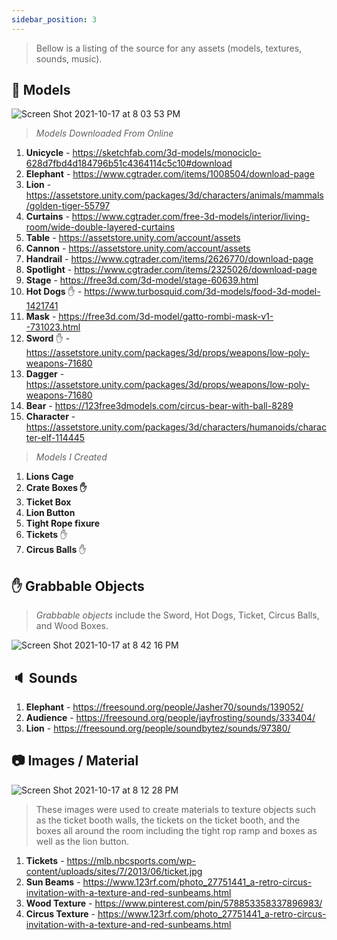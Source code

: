 ```yaml
---
sidebar_position: 3
---
```


> Bellow is a listing of the source for any assets (models, textures, sounds, music).

## 🐘 Models

![Screen Shot 2021-10-17 at 8 03 53 PM](https://user-images.githubusercontent.com/54045615/137652288-d1baba44-ba2b-4647-a6da-bbcffb672353.png)

> _Models Downloaded From Online_

1. **Unicycle** - https://sketchfab.com/3d-models/monociclo-628d7fbd4d184796b51c4364114c5c10#download
2. **Elephant** - https://www.cgtrader.com/items/1008504/download-page
3. **Lion** - https://assetstore.unity.com/packages/3d/characters/animals/mammals/golden-tiger-55797
4. **Curtains** - https://www.cgtrader.com/free-3d-models/interior/living-room/wide-double-layered-curtains
5. **Table** - https://assetstore.unity.com/account/assets
6. **Cannon** - https://assetstore.unity.com/account/assets
7. **Handrail** - https://www.cgtrader.com/items/2626770/download-page
8. **Spotlight** - https://www.cgtrader.com/items/2325026/download-page
9. **Stage** - https://free3d.com/3d-model/stage-60639.html
10. **Hot Dogs** ✋ - https://www.turbosquid.com/3d-models/food-3d-model-1421741
11. **Mask** - https://free3d.com/3d-model/gatto-rombi-mask-v1--731023.html
12. **Sword** ✋ - https://assetstore.unity.com/packages/3d/props/weapons/low-poly-weapons-71680
13. **Dagger** - https://assetstore.unity.com/packages/3d/props/weapons/low-poly-weapons-71680
14. **Bear** - https://123free3dmodels.com/circus-bear-with-ball-8289
15. **Character** - https://assetstore.unity.com/packages/3d/characters/humanoids/character-elf-114445

> _Models I Created_

1. **Lions Cage**
2. **Crate Boxes ✋**
3. **Ticket Box**
4. **Lion Button**
5. **Tight Rope fixure**
6. **Tickets** ✋
7. **Circus Balls** ✋

## ✋ Grabbable Objects

> _Grabbable objects_ include the Sword, Hot Dogs, Ticket, Circus Balls, and Wood Boxes.

![Screen Shot 2021-10-17 at 8 42 16 PM](https://user-images.githubusercontent.com/54045615/137656535-8677d6f8-662f-4051-8a53-d4cbff313df2.png)

## 🔈 Sounds

1. **Elephant** - https://freesound.org/people/Jasher70/sounds/139052/
2. **Audience** - https://freesound.org/people/jayfrosting/sounds/333404/
3. **Lion** - https://freesound.org/people/soundbytez/sounds/97380/

## 📷 Images / Material

![Screen Shot 2021-10-17 at 8 12 28 PM](https://user-images.githubusercontent.com/54045615/137652732-1dcd2baf-69a3-4291-b7b3-f35343e166ca.png)

> These images were used to create materials to texture objects such as the ticket booth walls, the tickets on the ticket booth, and the boxes all around the room including the tight rop ramp and boxes as well as the lion button.

1. **Tickets** - https://mlb.nbcsports.com/wp-content/uploads/sites/7/2013/06/ticket.jpg
2. **Sun Beams** - https://www.123rf.com/photo_27751441_a-retro-circus-invitation-with-a-texture-and-red-sunbeams.html
3. **Wood Texture** - https://www.pinterest.com/pin/578853358337896983/
4. **Circus Texture** - https://www.123rf.com/photo_27751441_a-retro-circus-invitation-with-a-texture-and-red-sunbeams.html
